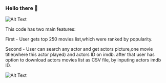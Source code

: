 ### Hello there 👋
![Alt Text](https://d3dfsf9oc1ojzp.cloudfront.net/original/4X/0/9/d/09d09a63ee93ff3e8bafbd2b91b36afb0bbdc1be.gif)

This code has two main features:

First - User gets top 250 movies list,which were ranked by popularity.

Second - User can search any actor and get actors picture,one movie title(where this actor played) and actors ID on imdb.
after that user has option to download actors movies list as CSV file, by inputing actors imdb ID.

![Alt Text](https://c.tenor.com/kFMJ0SGxEaIAAAAC/enjoy-toast.gif)
